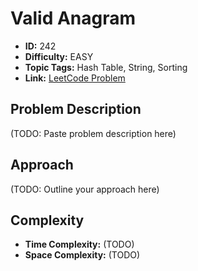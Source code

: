 # Valid Anagram

- **ID:** 242
- **Difficulty:** EASY
- **Topic Tags:** Hash Table, String, Sorting
- **Link:** [LeetCode Problem](https://leetcode.com/problems/valid-anagram/description/)

## Problem Description

(TODO: Paste problem description here)

## Approach

(TODO: Outline your approach here)

## Complexity

- **Time Complexity:** (TODO)
- **Space Complexity:** (TODO)
